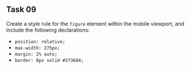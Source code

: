 ## Task 09
Create a style rule for the `figure`  element within the mobile viewport, and include the following declarations:
* `position: relative;`
*  `max-width: 275px;`
*  `margin: 2% auto;`
*  `border: 8px solid #373684;`
 